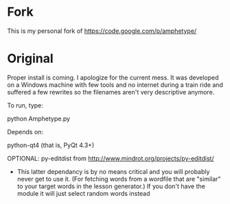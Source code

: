 Fork
========

This is my personal fork of https://code.google.com/p/amphetype/ 

Original
========

Proper install is coming. I apologize for the current
mess. It was developed on a Windows machine with few
tools and no internet during a train ride and suffered
a few rewrites so the filenames aren't very descriptive
anymore.


To run, type:

python Amphetype.py


Depends on:

python-qt4  (that is, PyQt 4.3+)

OPTIONAL: py-editdist from http://www.mindrot.org/projects/py-editdist/
 - This latter dependancy is by no means critical and you will
 probably never get to use it. (For fetching words from a wordfile
 that are "similar" to your target words in the lesson generator.)
 If you don't have the module it will just select random words
 instead



